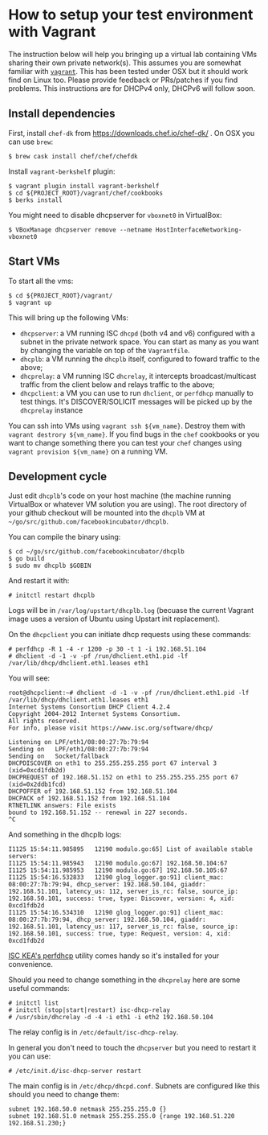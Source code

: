 # How to setup your test environment with Vagrant

The instruction below will help you bringing up a virtual lab containing VMs
sharing their own private network(s).
This assumes you are somewhat familiar with
[`vagrant`](https://www.vagrantup.com/).
This has been tested under OSX but it should work find on Linux too.
Please provide feedback or PRs/patches if you find problems.
This instructions are for DHCPv4 only, DHCPv6 will follow soon.

## Install dependencies

First, install `chef-dk` from https://downloads.chef.io/chef-dk/ .
On OSX you can use `brew`:

```
$ brew cask install chef/chef/chefdk
```

Install `vagrant-berkshelf` plugin:

```
$ vagrant plugin install vagrant-berkshelf
$ cd ${PROJECT_ROOT}/vagrant/chef/cookbooks
$ berks install
```

You might need to disable dhcpserver for `vboxnet0` in VirtualBox:

```
$ VBoxManage dhcpserver remove --netname HostInterfaceNetworking-vboxnet0
```

## Start VMs

To start all the vms:

```
$ cd ${PROJECT_ROOT}/vagrant/
$ vagrant up
```

This will bring up the following VMs:

* `dhcpserver`: a VM running ISC `dhcpd` (both v4 and v6) configured with a
  subnet in the private network space. You can start as many as you want by
  changing the variable on top of the `Vagrantfile`.
* `dhcplb`: a VM running the `dhcplb` itself, configured to foward traffic to
  the above;
* `dhcprelay`: a VM running ISC `dhcrelay`, it intercepts broadcast/multicast
  traffic from the client below and relays traffic to the above;
* `dhcpclient`: a VM you can use to run `dhclient`, or `perfdhcp` manually to
  test things. It's DISCOVER/SOLICIT messages will be picked up by the
  `dhcprelay` instance

You can ssh into VMs using `vagrant ssh ${vm_name}`. Destroy them with
`vagrant destrory ${vm_name}`. If you find bugs in the `chef` cookbooks or you
want to change something there you can test your `chef` changes using
`vagrant provision ${vm_name}` on a running VM.

## Development cycle

Just edit `dhcplb`'s code on your host machine (the machine running VirtualBox
or whatever VM solution you are using). The root directory of your github
checkout will be mounted into the `dhcplb` VM at
`~/go/src/github.com/facebookincubator/dhcplb`.

You can compile the binary using:

```
$ cd ~/go/src/github.com/facebookincubator/dhcplb
$ go build
$ sudo mv dhcplb $GOBIN
```

And restart it with:

```
# initctl restart dhcplb
```

Logs will be in `/var/log/upstart/dhcplb.log` (becuase the current Vagrant image
uses a version of Ubuntu using Upstart init replacement).

On the `dhcpclient` you can initiate dhcp requests using these commands:

```
# perfdhcp -R 1 -4 -r 1200 -p 30 -t 1 -i 192.168.51.104
# dhclient -d -1 -v -pf /run/dhclient.eth1.pid -lf /var/lib/dhcp/dhclient.eth1.leases eth1
```

You will see:

```
root@dhcpclient:~# dhclient -d -1 -v -pf /run/dhclient.eth1.pid -lf
/var/lib/dhcp/dhclient.eth1.leases eth1
Internet Systems Consortium DHCP Client 4.2.4
Copyright 2004-2012 Internet Systems Consortium.
All rights reserved.
For info, please visit https://www.isc.org/software/dhcp/

Listening on LPF/eth1/08:00:27:7b:79:94
Sending on   LPF/eth1/08:00:27:7b:79:94
Sending on   Socket/fallback
DHCPDISCOVER on eth1 to 255.255.255.255 port 67 interval 3 (xid=0xcd1fdb2d)
DHCPREQUEST of 192.168.51.152 on eth1 to 255.255.255.255 port 67
(xid=0x2ddb1fcd)
DHCPOFFER of 192.168.51.152 from 192.168.51.104
DHCPACK of 192.168.51.152 from 192.168.51.104
RTNETLINK answers: File exists
bound to 192.168.51.152 -- renewal in 227 seconds.
^C
```

And something in the dhcplb logs:

```
I1125 15:54:11.985895   12190 modulo.go:65] List of available stable servers:
I1125 15:54:11.985943   12190 modulo.go:67] 192.168.50.104:67
I1125 15:54:11.985953   12190 modulo.go:67] 192.168.50.105:67
I1125 15:54:16.532833   12190 glog_logger.go:91] client_mac: 08:00:27:7b:79:94, dhcp_server: 192.168.50.104, giaddr: 192.168.51.101, latency_us: 112, server_is_rc: false, source_ip: 192.168.50.101, success: true, type: Discover, version: 4, xid: 0xcd1fdb2d
I1125 15:54:16.534310   12190 glog_logger.go:91] client_mac: 08:00:27:7b:79:94, dhcp_server: 192.168.50.104, giaddr: 192.168.51.101, latency_us: 117, server_is_rc: false, source_ip: 192.168.50.101, success: true, type: Request, version: 4, xid: 0xcd1fdb2d
```

[ISC KEA's
perfdhcp](https://kea.isc.org/wiki/DhcpBenchmarking) utility comes handy so it's
installed for your convenience.

Should you need to change something in the `dhcprelay` here are some useful
commands:

```
# initctl list
# initctl (stop|start|restart) isc-dhcp-relay
# /usr/sbin/dhcrelay -d -4 -i eth1 -i eth2 192.168.50.104
```

The relay config is in `/etc/default/isc-dhcp-relay`.

In general you don't need to touch the `dhcpserver` but you need to restart it
you can use:

```
# /etc/init.d/isc-dhcp-server restart
```

The main config is in `/etc/dhcp/dhcpd.conf`.
Subnets are configured like this should you need to change them:

```
subnet 192.168.50.0 netmask 255.255.255.0 {}
subnet 192.168.51.0 netmask 255.255.255.0 {range 192.168.51.220 192.168.51.230;}
```
